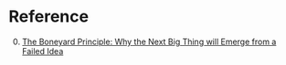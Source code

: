 # Reference

0. [The Boneyard Principle: Why the Next Big Thing will Emerge from a Failed Idea](https://every.to/p/the-boneyard-principle)

